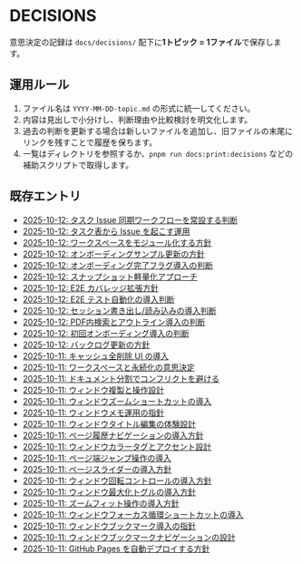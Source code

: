 # DECISIONS

意思決定の記録は `docs/decisions/` 配下に**1トピック = 1ファイル**で保存します。

## 運用ルール
1. ファイル名は `YYYY-MM-DD-topic.md` の形式に統一してください。
2. 内容は見出しで小分けし、判断理由や比較検討を明文化します。
3. 過去の判断を更新する場合は新しいファイルを追加し、旧ファイルの末尾にリンクを残すことで履歴を保ちます。
4. 一覧はディレクトリを参照するか、`pnpm run docs:print:decisions` などの補助スクリプトで取得します。

## 既存エントリ
- [2025-10-12: タスク Issue 同期ワークフローを常設する判断](decisions/2025-10-12-task-issue-workflow.md)
- [2025-10-12: タスク表から Issue を起こす運用](decisions/2025-10-12-task-issue-sync.md)
- [2025-10-12: ワークスペースをモジュール化する方針](decisions/2025-10-12-workspace-modules.md)
- [2025-10-12: オンボーディングサンプル更新の方針](decisions/2025-10-12-sample-pdf-refresh.md)
- [2025-10-12: オンボーディング完了フラグ導入の判断](decisions/2025-10-12-onboarding-preference.md)
- [2025-10-12: スナップショット軽量化アプローチ](decisions/2025-10-12-snapshot-options.md)
- [2025-10-12: E2E カバレッジ拡張方針](decisions/2025-10-12-e2e-expansion.md)
- [2025-10-12: E2E テスト自動化の導入判断](decisions/2025-10-12-e2e-tests.md)
- [2025-10-12: セッション書き出し/読み込みの導入判断](decisions/2025-10-12-session-export-import.md)
- [2025-10-12: PDF内検索とアウトライン導入の判断](decisions/2025-10-12-search-outline.md)
- [2025-10-12: 初回オンボーディング導入の判断](decisions/2025-10-12-initial-onboarding.md)
- [2025-10-12: バックログ更新の方針](decisions/2025-10-12-backlog-refresh.md)
- [2025-10-11: キャッシュ全削除 UI の導入](decisions/2025-10-11-cache-maintenance.md)
- [2025-10-11: ワークスペースと永続化の意思決定](decisions/2025-10-11-workspace-and-storage.md)
- [2025-10-11: ドキュメント分割でコンフリクトを避ける](decisions/2025-10-11-docs-conflict-mitigation.md)
- [2025-10-11: ウィンドウ複製と操作設計](decisions/2025-10-11-window-duplicate.md)
- [2025-10-11: ウィンドウズームショートカットの導入](decisions/2025-10-11-window-keyboard-zoom.md)
- [2025-10-11: ウィンドウメモ運用の指針](decisions/2025-10-11-window-notes.md)
- [2025-10-11: ウィンドウタイトル編集の体験設計](decisions/2025-10-11-window-title.md)
- [2025-10-11: ページ履歴ナビゲーションの導入方針](decisions/2025-10-11-window-page-history.md)
- [2025-10-11: ウィンドウカラータグとアクセント設計](decisions/2025-10-11-window-color-tags.md)
- [2025-10-11: ページ端ジャンプ操作の導入](decisions/2025-10-11-window-boundary-navigation.md)
- [2025-10-11: ページスライダーの導入方針](decisions/2025-10-11-window-page-slider.md)
- [2025-10-11: ウィンドウ回転コントロールの導入方針](decisions/2025-10-11-window-rotation.md)
- [2025-10-11: ウィンドウ最大化トグルの導入方針](decisions/2025-10-11-window-maximize.md)
- [2025-10-11: ズームフィット操作の導入方針](decisions/2025-10-11-window-zoom-fit.md)
- [2025-10-11: ウィンドウフォーカス循環ショートカットの導入](decisions/2025-10-11-window-focus-cycle.md)
- [2025-10-11: ウィンドウブックマーク導入の指針](decisions/2025-10-11-window-bookmarks.md)
- [2025-10-11: ウィンドウブックマークナビゲーションの設計](decisions/2025-10-11-window-bookmark-navigation.md)
- [2025-10-11: GitHub Pages を自動デプロイする方針](decisions/2025-10-11-gh-pages-automation.md)
